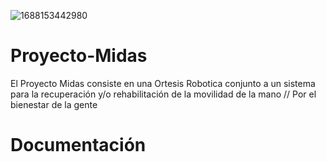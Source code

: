 ![1688153442980](https://github.com/hornlautaro/Proyecto-Midas/assets/80337622/09f8fdfa-7041-46d3-9ad9-17637e4d11a5)


# Proyecto-Midas
El Proyecto Midas consiste en una Ortesis Robotica conjunto a un sistema para la recuperación y/o rehabilitación de la movilidad de la mano // Por el bienestar de la gente

# Documentación
